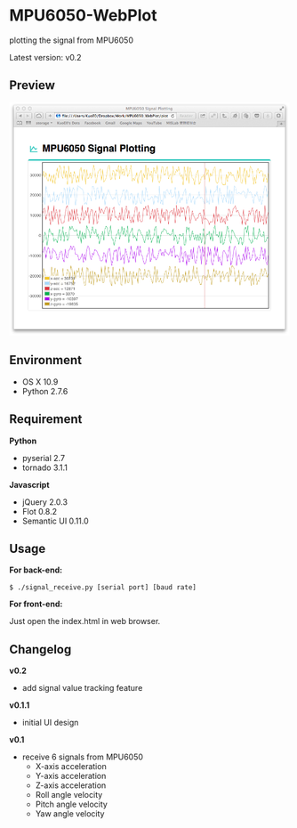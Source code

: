 MPU6050-WebPlot
===============

plotting the signal from MPU6050

Latest version: v0.2

Preview
-------

![web plot](preview.png)

Environment
-----------

- OS X 10.9
- Python 2.7.6

Requirement
-----------

**Python**

- pyserial 2.7
- tornado 3.1.1

**Javascript**

- jQuery 2.0.3
- Flot 0.8.2
- Semantic UI 0.11.0

Usage
-----

**For back-end:**

```
$ ./signal_receive.py [serial port] [baud rate]
```

**For front-end:**

Just open the index.html in web browser.

Changelog
----------

**v0.2**

- add signal value tracking feature

**v0.1.1**

- initial UI design

**v0.1**

- receive 6 signals from MPU6050
	- X-axis acceleration
	- Y-axis acceleration
	- Z-axis acceleration
	- Roll angle velocity
	- Pitch angle velocity
	- Yaw angle velocity

